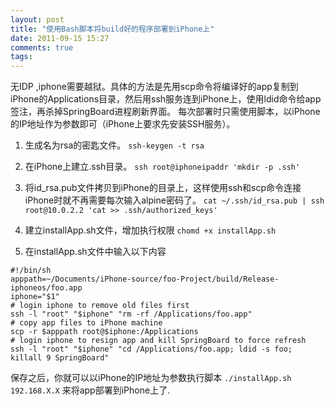 ```yaml
---
layout: post
title: "使用Bash脚本将build好的程序部署到iPhone上"
date: 2011-09-15 15:27
comments: true
tags: 
---
```


无IDP ,iphone需要越狱。具体的方法是先用scp命令将编译好的app复制到iPhone的Applications目录，然后用ssh服务连到iPhone上，使用ldid命令给app签注，再杀掉SpringBoard进程刷新界面。
每次部署时只需使用脚本，以iPhone的IP地址作为参数即可（iPhone上要求先安装SSH服务）。
<!-- more -->
1. 生成名为rsa的密匙文件。
`ssh-keygen -t rsa`

2. 在iPhone上建立.ssh目录。
`ssh root@iphoneipaddr 'mkdir -p .ssh'`

3. 将id_rsa.pub文件拷贝到iPhone的目录上，这样使用ssh和scp命令连接iPhone时就不再需要每次输入alpine密码了。 
` cat ~/.ssh/id_rsa.pub | ssh root@10.0.2.2 'cat >> .ssh/authorized_keys' `

4. 建立installApp.sh文件，增加执行权限
`chomd +x installApp.sh`

5. 在installApp.sh文件中输入以下内容
```
#!/bin/sh
apppath=~/Documents/iPhone-source/foo-Project/build/Release-iphoneos/foo.app
iphone="$1"
# login iphone to remove old files first
ssh -l "root" "$iphone" "rm -rf /Applications/foo.app"
# copy app files to iPhone machine
scp -r $apppath root@$iphone:/Applications
# login iphone to resign app and kill SpringBoard to force refresh
ssh -l "root" "$iphone" "cd /Applications/foo.app; ldid -s foo; killall 9 SpringBoard"
```

保存之后，你就可以以iPhone的IP地址为参数执行脚本 `./installApp.sh 192.168.X.X` 来将app部署到iPhone上了.